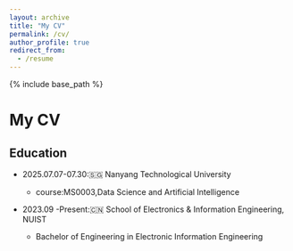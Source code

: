 ```yaml
---
layout: archive
title: "My CV"
permalink: /cv/
author_profile: true
redirect_from:
  - /resume
---
```


{% include base_path %}

# My CV

## Education

* 2025.07.07-07.30:🇸🇬 Nanyang Technological University
  - course:MS0003,Data Science and Artificial Intelligence

* 2023.09 -Present:🇨🇳 School of Electronics & Information Engineering, NUIST
  - Bachelor of Engineering in Electronic Information Engineering
